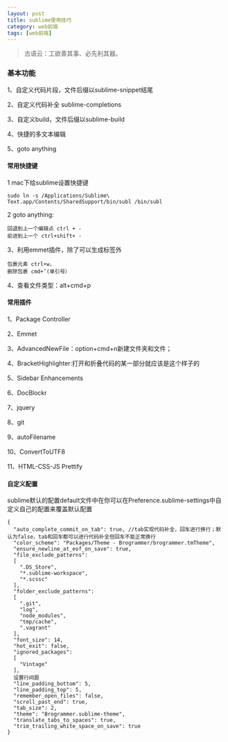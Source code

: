 ```yaml
---
layout: post
title: sublime使用技巧
category: web前端
tags: [web前端]
---
```


 > 古语云：工欲善其事、必先利其器。

### 基本功能
1、自定义代码片段，文件后缀以sublime-snippet结尾

2、自定义代码补全 sublime-completions

3、自定义build，文件后缀以sublime-build

4、快捷的多文本编辑

5、goto anything

#### 常用快捷键

1 mac下给sublime设置快捷键

    sudo ln -s /Applications/Sublime\ Text.app/Contents/SharedSupport/bin/subl /bin/subl

2 goto anything:

    回退到上一个编辑点 ctrl + -
    前进到上一个 ctrl+shift+ -

3、利用emmet插件，除了可以生成标签外

    包裹元素 ctrl+w，
    删除包裹 cmd+’(单引号）

4、查看文件类型：alt+cmd+p

#### 常用插件
1、Package Controller

2、Emmet

3、AdvancedNewFile：option+cmd+n新建文件夹和文件；

4、BracketHighlighter:打开和折叠代码的某一部分就应该是这个样子的

5、Sidebar Enhancements

6、DocBlockr

7、jquery

8、git

9、autoFilename

10、ConvertToUTF8

11、HTML-CSS-JS Prettify

#### 自定义配置
sublime默认的配置default文件中在你可以在Preference.sublime-settings中自定义自己的配置来覆盖默认配置

    {
      "auto_complete_commit_on_tab": true, //tab实现代码补全，回车进行换行；默认为false，tab和回车都可以进行代码补全但回车不能正常换行
      "color_scheme": "Packages/Theme - Brogrammer/brogrammer.tmTheme",
      "ensure_newline_at_eof_on_save": true,
      "file_exclude_patterns":
      [
        ".DS_Store",
        "*.sublime-workspace",
        "*.scssc"
      ],
      "folder_exclude_patterns":
      [
        ".git",
        "log",
        "node_modules",
        "tmp/cache",
        ".vagrant"
      ],
      "font_size": 14,
      "hot_exit": false,
      "ignored_packages":
      [
        "Vintage"
      ],
      设置行间距
      "line_padding_bottom": 5,
      "line_padding_top": 5,
      "remember_open_files": false,
      "scroll_past_end": true,
      "tab_size": 2,
      "theme": "Brogrammer.sublime-theme",
      "translate_tabs_to_spaces": true,
      "trim_trailing_white_space_on_save": true
    }

